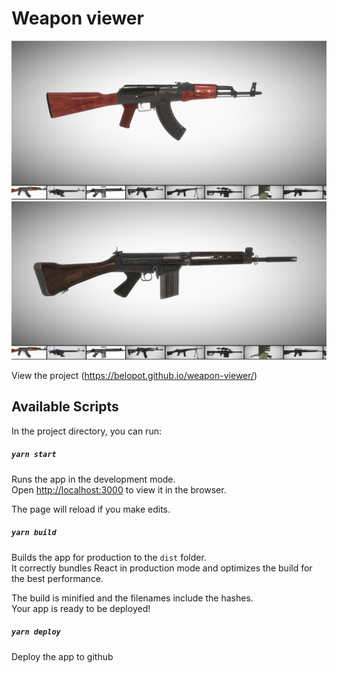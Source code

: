 # Weapon viewer

![AKM](https://github.com/belopot/weapon-viewer/blob/master/public/assets/screenshots/akm.JPG)
![FAL](https://github.com/belopot/weapon-viewer/blob/master/public/assets/screenshots/fal.JPG)


View the project
(https://belopot.github.io/weapon-viewer/)
 

## Available Scripts

In the project directory, you can run:

##### `yarn start`

Runs the app in the development mode.<br/>
Open [http://localhost:3000](http://localhost:3000) to view it in the browser.

The page will reload if you make edits.<br/>


##### `yarn build`

Builds the app for production to the `dist` folder.<br/>
It correctly bundles React in production mode and optimizes the build for the best performance.

The build is minified and the filenames include the hashes.<br/>
Your app is ready to be deployed!

##### `yarn deploy`

Deploy the app to github